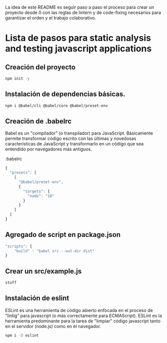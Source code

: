 La idea de este README es seguir paso a paso el proceso para crear un proyecto desde 0 con las reglas de lintern y de code-fixing necesarios para garantizar el orden y el trabajo colaborativo.

# Lista de pasos para static analysis and testing javascript applications

## Creación del proyecto

```bash
npm init -y
```

## Instalación de dependencias básicas.

```bash
npm i @babel/cli @babel/core @babel/preset-env
```

## Creación de .babelrc

Babel es un "compilador" (o transpilador) para JavaScript. Básicamente permite transformar código escrito con las últimas y novedosas características de JavaScript y transformarlo en un código que sea entendido por navegadores más antiguos.

.babelrc

```javascript
{
  "presets": [
    [
      "@babel/preset-env",
      {
        "targets": {
          "node": "10"
        }
      }
    ]
  ]
}
```

## Agregado de script en package.json

```javascript
"scripts": {
    "build" : "babel src --out-dir dist"
}
```

## Crear un src/example.js

```javascript
stuff
```

## Instalación de eslint

ESLint es una herramienta de código abierto enfocada en el proceso de "lintig" para javascript (o más correctamente para ECMAScript). ESLint es la herramienta predominante para la tarea de "limpiar" código javascript tanto en el servidor (node.js) como en el navegador.

```bash
npm i -D eslint
```
